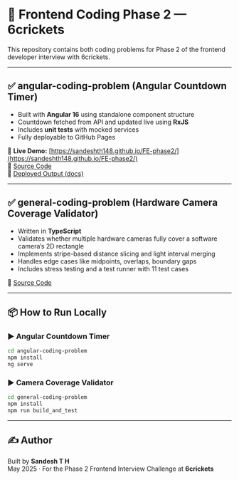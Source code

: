 # 🚀 Frontend Coding Phase 2 — 6crickets

This repository contains both coding problems for Phase 2 of the frontend developer interview with 6crickets.

---

## ✅ angular-coding-problem (Angular Countdown Timer)

- Built with **Angular 16** using standalone component structure
- Countdown fetched from API and updated live using **RxJS**
- Includes **unit tests** with mocked services
- Fully deployable to GitHub Pages

🔗 **Live Demo:** [https://sandeshth148.github.io/FE-phase2/](https://sandeshth148.github.io/FE-phase2/)  
📁 [Source Code](https://github.com/Sandeshth148/FE-phase2/tree/main/angular-coding-problem)  
📁 [Deployed Output (docs)](https://github.com/Sandeshth148/FE-phase2/tree/main/docs)

---

## ✅ general-coding-problem (Hardware Camera Coverage Validator)

- Written in **TypeScript**
- Validates whether multiple hardware cameras fully cover a software camera’s 2D rectangle
- Implements stripe-based distance slicing and light interval merging
- Handles edge cases like midpoints, overlaps, boundary gaps
- Includes stress testing and a test runner with 11 test cases

📁 [Source Code](https://github.com/Sandeshth148/FE-phase2/tree/main/general-coding-problem)

---

## 📦 How to Run Locally

### ▶️ Angular Countdown Timer

```bash
cd angular-coding-problem
npm install
ng serve
```

### ▶️ Camera Coverage Validator

```bash
cd general-coding-problem
npm install
npm run build_and_test
```

---

## ✍️ Author

Built by **Sandesh T H**  
May 2025 · For the Phase 2 Frontend Interview Challenge at **6crickets**
